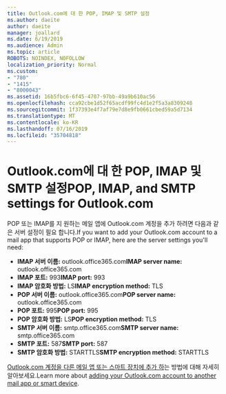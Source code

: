 ```yaml
---
title: Outlook.com에 대 한 POP, IMAP 및 SMTP 설정
ms.author: daeite
author: daeite
manager: joallard
ms.date: 6/19/2019
ms.audience: Admin
ms.topic: article
ROBOTS: NOINDEX, NOFOLLOW
localization_priority: Normal
ms.custom:
- "780"
- "1415"
- "8000043"
ms.assetid: 16b5fbc6-6f45-4707-97bb-49a9b610ac56
ms.openlocfilehash: cca92cbe1d52f65acdf99fc4d1e2f5a3a8309248
ms.sourcegitcommit: 1f37393e4f7af79e7d8e9fb0661cbed59a5d7134
ms.translationtype: MT
ms.contentlocale: ko-KR
ms.lasthandoff: 07/16/2019
ms.locfileid: "35704818"
---
```

# <a name="pop-imap-and-smtp-settings-for-outlookcom"></a><span data-ttu-id="73b7f-102">Outlook.com에 대 한 POP, IMAP 및 SMTP 설정</span><span class="sxs-lookup"><span data-stu-id="73b7f-102">POP, IMAP, and SMTP settings for Outlook.com</span></span>

<span data-ttu-id="73b7f-103">POP 또는 IMAP를 지 원하는 메일 앱에 Outlook.com 계정을 추가 하려면 다음과 같은 서버 설정이 필요 합니다.</span><span class="sxs-lookup"><span data-stu-id="73b7f-103">If you want to add your Outlook.com account to a mail app that supports POP or IMAP, here are the server settings you'll need:</span></span>
  
- <span data-ttu-id="73b7f-104">**IMAP 서버 이름:** outlook.office365.com</span><span class="sxs-lookup"><span data-stu-id="73b7f-104">**IMAP server name:** outlook.office365.com</span></span>
- <span data-ttu-id="73b7f-105">**IMAP 포트:** 993</span><span class="sxs-lookup"><span data-stu-id="73b7f-105">**IMAP port:** 993</span></span>
- <span data-ttu-id="73b7f-106">**IMAP 암호화 방법:** LS</span><span class="sxs-lookup"><span data-stu-id="73b7f-106">**IMAP encryption method:** TLS</span></span>
- <span data-ttu-id="73b7f-107">**POP 서버 이름:** outlook.office365.com</span><span class="sxs-lookup"><span data-stu-id="73b7f-107">**POP server name:** outlook.office365.com</span></span>  
- <span data-ttu-id="73b7f-108">**POP 포트:** 995</span><span class="sxs-lookup"><span data-stu-id="73b7f-108">**POP port:** 995</span></span>  
- <span data-ttu-id="73b7f-109">**POP 암호화 방법:** LS</span><span class="sxs-lookup"><span data-stu-id="73b7f-109">**POP encryption method:** TLS</span></span>  
- <span data-ttu-id="73b7f-110">**SMTP 서버 이름:** smtp.office365.com</span><span class="sxs-lookup"><span data-stu-id="73b7f-110">**SMTP server name:** smtp.office365.com</span></span>
- <span data-ttu-id="73b7f-111">**SMTP 포트:** 587</span><span class="sxs-lookup"><span data-stu-id="73b7f-111">**SMTP port:** 587</span></span>
- <span data-ttu-id="73b7f-112">**SMTP 암호화 방법:** STARTTLS</span><span class="sxs-lookup"><span data-stu-id="73b7f-112">**SMTP encryption method:** STARTTLS</span></span>

<span data-ttu-id="73b7f-113">[Outlook.com 계정을 다른 메일 앱 또는 스마트 장치에 추가 하](https://support.office.com/article/73f3b178-0009-41ae-aab1-87b80fa94970?wt.mc_id=Office_Outlook_com_Alchemy)는 방법에 대해 자세히 알아보세요.</span><span class="sxs-lookup"><span data-stu-id="73b7f-113">Learn more about [adding your Outlook.com account to another mail app or smart device](https://support.office.com/article/73f3b178-0009-41ae-aab1-87b80fa94970?wt.mc_id=Office_Outlook_com_Alchemy).</span></span>